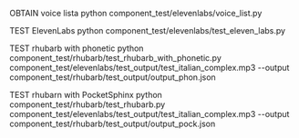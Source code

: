OBTAIN voice lista
python component_test/elevenlabs/voice_list.py

TEST ElevenLabs
python component_test/elevenlabs/test_eleven_labs.py


TEST rhubarb with phonetic
python component_test/rhubarb/test_rhubarb_with_phonetic.py component_test/elevenlabs/test_output/test_italian_complex.mp3 --output component_test/rhubarb/test_output/output_phon.json

TEST rhubarn with PocketSphinx
python component_test/rhubarb/test_rhubarb.py component_test/elevenlabs/test_output/test_italian_complex.mp3 --output component_test/rhubarb/test_output/output_pock.json
